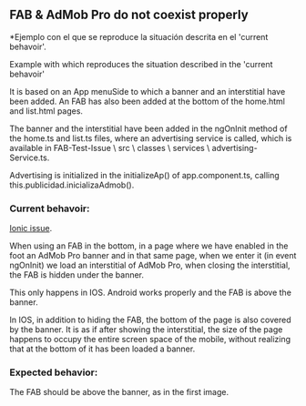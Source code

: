 
## FAB & AdMob Pro do not coexist properly

*Ejemplo con el que se reproduce la situación descrita en el 'current behavoir'.

Example with which reproduces the situation described in the 'current behavoir'

It is based on an App menuSide to which a banner and an interstitial have been added. An FAB has also been added at the bottom of the home.html and list.html pages.

The banner and the interstitial have been added in the ngOnInit method of the home.ts and list.ts files, where an advertising service is called, which is available in FAB-Test-Issue \ src \ classes \ services \ advertising- Service.ts.

Advertising is initialized in the initializeAp() of app.component.ts, calling this.publicidad.inicializaAdmob().

### Current behavoir:

[Ionic issue](https://github.com/ionic-team/ionic/issues/12746).

When using an FAB in the bottom, in a page where we have enabled in the foot an AdMob Pro banner and in that same page, when we enter it (in event ngOnInit) we load an interstitial of AdMob Pro, when closing the interstitial, the FAB is hidden under the banner.

This only happens in IOS. Android works properly and the FAB is above the banner.

In IOS, in addition to hiding the FAB, the bottom of the page is also covered by the banner. It is as if after showing the interstitial, the size of the page happens to occupy the entire screen space of the mobile, without realizing that at the bottom of it has been loaded a banner.

### Expected behavior:
The FAB should be above the banner, as in the first image.
